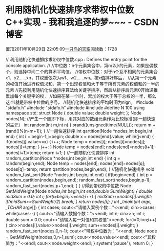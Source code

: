 
# 利用随机化快速排序求带权中位数C++实现 - 我和我追逐的梦~~~ - CSDN博客


置顶2011年10月29日 22:05:09[一只鸟的天空](https://me.csdn.net/heyongluoyao8)阅读数：1728


// 利用随机化快速排序求带权中位数.cpp : Defines the entry point for the console application.
//
//中位数：n个元素集合中，第n/2小的元素，如果是偶数个，则选择中间二个的算术平均值。
//带权中位数：对于n个互不相同的元素集合x1、x2……xn，其权重依次为w1、w2……wn。按x值排好序后，
//从第一个元素的权值开始进行权值求和，第一个出现权值和大于等于所有元素的权值和的一半的元素
//先按利用随机化快速排序算法给关键字排序，然后从排序后元素0开始递推累加每个关键字的权，
//如果在某一个i时，累加的权大于等于总权的一半，那么这个i就是带权中位数的序号。
//随机化快速排序的平均时间为nlgn。
\#include "stdafx.h"
\#include "stdafx.h"
\#include<iostream>
\#include<ctime>
\#define N 100
using namespace std;
struct Node
{
double value;
double weight;
};
Node nodes[N];
//产生一个随即下标，用其对应的数组元素作为比较标准(即一趟快速的主元）
int random(int m,int n)
{
srand((unsigned)time(NULL));
return m + (rand()%(n-m+1));
}
//一趟快速排序
int qartition(Node *nodes,int begin,int end)
{
int i = begin-1,j=begin;
double x = nodes[end].value;
while(j<end)
{
if(nodes[j].value<=x)
{
i++;
Node temp = nodes[i];
nodes[i]=nodes[j];
nodes[j]=temp;
}
j++;
}
Node temp = nodes[end];
nodes[end]=nodes[i+1];
nodes[i+1]=temp;
return i+1;
}
//一趟随机化快速排序
int random_qartition(Node *nodes,int begin,int end)
{
int q = random(begin,end);
Node temp = nodes[end];
nodes[end]=nodes[q];
nodes[q]=temp;
return qartition(nodes,begin,end);
}
//随机化快速排序
void random_fast_sort(Node *nodes,int begin,int end)
{
if(begin<end)
{
int p = random_qartition(nodes,begin,end);
random_fast_sort(nodes,begin,p-1);
random_fast_sort(nodes,p+1,end);
}
}
//得到带权的中位数
Node GetMidWeight(Node *nodes,int begin,int end,double SumWeight)
{
double midSum = 0.0;
int i;
for(i=begin;i<=end;i++)
{
midSum+=nodes[i].weight;
if(midSum>=SumWeight/2)
break;
}
return nodes[i];
}
int _tmain(int argc, _TCHAR* argv[])
{
int cases;
cout<<"请输入案例个数："<<endl;
cin>>cases;
while(cases--)
{
cout<<"请输入数据个数："<<endl;
int n;
cin>>n;
int i;
double sum = 0.0;
cout<<"请输入每一对值和其权值"<<endl;
for(i=0;i<n;i++)
{
cin>>nodes[i].value>>nodes[i].weight;
sum+=nodes[i].weight;
}
random_fast_sort(nodes,0,n-1);
cout<<"带权中位数为："<<endl;
Node node = GetMidWeight(nodes,0,n-1,sum);
cout<<node.value<<endl;
cout<<"其权值为："<<endl;
cout<<node.weight<<endl;
}
system("pause");
return 0;
}


